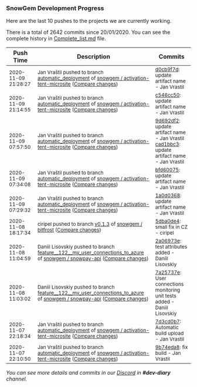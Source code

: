 
### SnowGem Development Progress

Here are the last 10 pushes to the projects we are currently working.

There is a total of 2642 commits since 20/01/2020. You can see the complete history in
 [Complete_list.md](Complete_list.md) file.

| Push Time | Description | Commits |
| --- | --- | --- |
| <sub>2020-11-09 21:28:27</sub> | <sub>Jan Vraštil pushed to branch [automatic\_deployment](https://gitlab.com/snowgem/activation-tent-microsite/commits/automatic_deployment) of [snowgem / activation\-tent\-microsite](https://gitlab.com/snowgem/activation-tent-microsite) ([Compare changes](https://gitlab.com/snowgem/activation-tent-microsite/compare/c546cc5001ccdf4be15cdb363375327ba177ae0a...d0cb9f7d81999ea32b5289e419247f6a276b856d))</sub> | <sub>[d0cb9f7d](https://gitlab.com/snowgem/activation-tent-microsite/-/commit/d0cb9f7d81999ea32b5289e419247f6a276b856d): update artifact name - Jan Vrastil</sub> |
| <sub>2020-11-09 21:14:55</sub> | <sub>Jan Vraštil pushed to branch [automatic\_deployment](https://gitlab.com/snowgem/activation-tent-microsite/commits/automatic_deployment) of [snowgem / activation\-tent\-microsite](https://gitlab.com/snowgem/activation-tent-microsite) ([Compare changes](https://gitlab.com/snowgem/activation-tent-microsite/compare/cad1bbc369467c1ecd669f0bdcd237f6fc66e6a1...c546cc5001ccdf4be15cdb363375327ba177ae0a))</sub> | <sub>[c546cc50](https://gitlab.com/snowgem/activation-tent-microsite/-/commit/c546cc5001ccdf4be15cdb363375327ba177ae0a): update artifact name - Jan Vrastil</sub> |
| <sub>2020-11-09 07:57:50</sub> | <sub>Jan Vraštil pushed to branch [automatic\_deployment](https://gitlab.com/snowgem/activation-tent-microsite/commits/automatic_deployment) of [snowgem / activation\-tent\-microsite](https://gitlab.com/snowgem/activation-tent-microsite) ([Compare changes](https://gitlab.com/snowgem/activation-tent-microsite/compare/bfd6007503588983cb7e57c4f08af62327300577...cad1bbc369467c1ecd669f0bdcd237f6fc66e6a1))</sub> | <sub>[9d692df2](https://gitlab.com/snowgem/activation-tent-microsite/-/commit/9d692df2e3cfd7dc4d9abc4beec032a6aa08e236): update artifact name - Jan Vrastil<br>[cad1bbc3](https://gitlab.com/snowgem/activation-tent-microsite/-/commit/cad1bbc369467c1ecd669f0bdcd237f6fc66e6a1): update artifact name - Jan Vrastil</sub> |
| <sub>2020-11-09 07:34:08</sub> | <sub>Jan Vraštil pushed to branch [automatic\_deployment](https://gitlab.com/snowgem/activation-tent-microsite/commits/automatic_deployment) of [snowgem / activation\-tent\-microsite](https://gitlab.com/snowgem/activation-tent-microsite) ([Compare changes](https://gitlab.com/snowgem/activation-tent-microsite/compare/1a0d0368520e960d627ec518d14328f519cbfbb7...bfd6007503588983cb7e57c4f08af62327300577))</sub> | <sub>[bfd60075](https://gitlab.com/snowgem/activation-tent-microsite/-/commit/bfd6007503588983cb7e57c4f08af62327300577): update artifact name - Jan Vrastil</sub> |
| <sub>2020-11-09 07:29:32</sub> | <sub>Jan Vraštil pushed to branch [automatic\_deployment](https://gitlab.com/snowgem/activation-tent-microsite/commits/automatic_deployment) of [snowgem / activation\-tent\-microsite](https://gitlab.com/snowgem/activation-tent-microsite) ([Compare changes](https://gitlab.com/snowgem/activation-tent-microsite/compare/7d3cd0b71d1436d6b8c883a844d722eb9f64047a...1a0d0368520e960d627ec518d14328f519cbfbb7))</sub> | <sub>[1a0d0368](https://gitlab.com/snowgem/activation-tent-microsite/-/commit/1a0d0368520e960d627ec518d14328f519cbfbb7): update artifact name - Jan Vrastil</sub> |
| <sub>2020-11-08 18:17:34</sub> | <sub>ciripel pushed to branch [v0\.1\.3](https://gitlab.com/snowgem/bitfrost/commits/v0.1.3) of [snowgem / bitfrost](https://gitlab.com/snowgem/bitfrost) ([Compare changes](https://gitlab.com/snowgem/bitfrost/compare/b1ade18a931eacbe8b49425ccf5486a8766ef9c5...5dba0de4211e9a0225b5d1030ec52d29d308ff89))</sub> | <sub>[5dba0de4](https://gitlab.com/snowgem/bitfrost/-/commit/5dba0de4211e9a0225b5d1030ec52d29d308ff89): small fix in CZ - ciripel</sub> |
| <sub>2020-11-08 11:04:59</sub> | <sub>Daniil Lisovskiy pushed to branch [feature\_\_122\_\_mv\_user\_connections\_to\_azure](https://gitlab.com/snowgem/snowpay-api/commits/feature__122__mv_user_connections_to_azure) of [snowgem / snowpay\-api](https://gitlab.com/snowgem/snowpay-api) ([Compare changes](https://gitlab.com/snowgem/snowpay-api/compare/7a25737e737c5bae7fc36b5cae47b8c0f3490319...2a06973edfb9e908c4e55da02f3c9f39ea1b398b))</sub> | <sub>[2a06973e](https://gitlab.com/snowgem/snowpay-api/-/commit/2a06973edfb9e908c4e55da02f3c9f39ea1b398b): test attributes added - Daniil Lisovskiy</sub> |
| <sub>2020-11-08 11:03:02</sub> | <sub>Daniil Lisovskiy pushed to branch [feature\_\_122\_\_mv\_user\_connections\_to\_azure](https://gitlab.com/snowgem/snowpay-api/commits/feature__122__mv_user_connections_to_azure) of [snowgem / snowpay\-api](https://gitlab.com/snowgem/snowpay-api) ([Compare changes](https://gitlab.com/snowgem/snowpay-api/compare/165344a954cd89e8fbe2beefc6e0c307fa75011f...7a25737e737c5bae7fc36b5cae47b8c0f3490319))</sub> | <sub>[7a25737e](https://gitlab.com/snowgem/snowpay-api/-/commit/7a25737e737c5bae7fc36b5cae47b8c0f3490319): User connections monitoring unit tests added - Daniil Lisovskiy</sub> |
| <sub>2020-11-07 22:18:34</sub> | <sub>Jan Vraštil pushed to branch [automatic\_deployment](https://gitlab.com/snowgem/activation-tent-microsite/commits/automatic_deployment) of [snowgem / activation\-tent\-microsite](https://gitlab.com/snowgem/activation-tent-microsite) ([Compare changes](https://gitlab.com/snowgem/activation-tent-microsite/compare/9b74eda8284a49a91850563e6c84ac63f051537d...7d3cd0b71d1436d6b8c883a844d722eb9f64047a))</sub> | <sub>[7d3cd0b7](https://gitlab.com/snowgem/activation-tent-microsite/-/commit/7d3cd0b71d1436d6b8c883a844d722eb9f64047a): Automatic build upload - Jan Vrastil</sub> |
| <sub>2020-11-07 22:10:50</sub> | <sub>Jan Vraštil pushed to branch [automatic\_deployment](https://gitlab.com/snowgem/activation-tent-microsite/commits/automatic_deployment) of [snowgem / activation\-tent\-microsite](https://gitlab.com/snowgem/activation-tent-microsite) ([Compare changes](https://gitlab.com/snowgem/activation-tent-microsite/compare/1fb597aa1b512cb1af581671d5effe3ac50b2800...9b74eda8284a49a91850563e6c84ac63f051537d))</sub> | <sub>[9b74eda8](https://gitlab.com/snowgem/activation-tent-microsite/-/commit/9b74eda8284a49a91850563e6c84ac63f051537d): fix build - Jan Vrastil</sub> |

_You can see more details and commits in our [Discord](https://discord.gg/zumGnbg) in **#dev-diary** channel._
